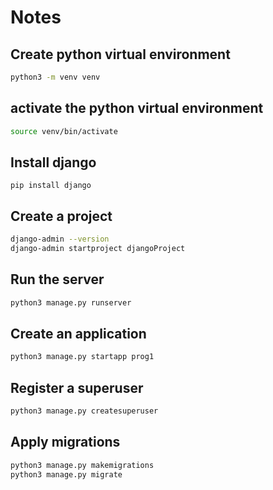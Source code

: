 # Notes

## Create python virtual environment
```bash
python3 -m venv venv
```

## activate the python virtual environment
```bash
source venv/bin/activate
```

## Install django
```
pip install django
```

## Create a project
```bash
django-admin --version
django-admin startproject djangoProject
```
## Run the server
```python
python3 manage.py runserver 
```

## Create an application
```python
python3 manage.py startapp prog1
```

## Register a superuser
```python
python3 manage.py createsuperuser
```

## Apply migrations
```python
python3 manage.py makemigrations
python3 manage.py migrate
```